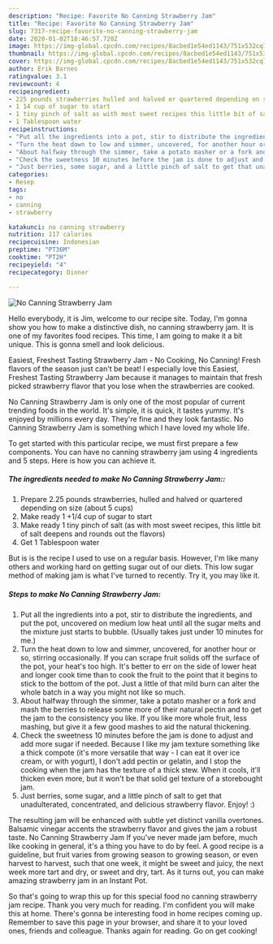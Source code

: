 ```yaml
---
description: "Recipe: Favorite No Canning Strawberry Jam"
title: "Recipe: Favorite No Canning Strawberry Jam"
slug: 7317-recipe-favorite-no-canning-strawberry-jam
date: 2020-01-02T18:46:57.720Z
image: https://img-global.cpcdn.com/recipes/8acbed1e54ed1143/751x532cq70/no-canning-strawberry-jam-recipe-main-photo.jpg
thumbnail: https://img-global.cpcdn.com/recipes/8acbed1e54ed1143/751x532cq70/no-canning-strawberry-jam-recipe-main-photo.jpg
cover: https://img-global.cpcdn.com/recipes/8acbed1e54ed1143/751x532cq70/no-canning-strawberry-jam-recipe-main-photo.jpg
author: Erik Barnes
ratingvalue: 3.1
reviewcount: 4
recipeingredient:
- 225 pounds strawberries hulled and halved or quartered depending on size about 5 cups
- 1 14 cup of sugar to start
- 1 tiny pinch of salt as with most sweet recipes this little bit of salt deepens and rounds out the flavors
- 1 Tablespoon water
recipeinstructions:
- "Put all the ingredients into a pot, stir to distribute the ingredients, and put the pot, uncovered on medium low heat until all the sugar melts and the mixture just starts to bubble. (Usually takes just under 10 minutes for me.)"
- "Turn the heat down to low and simmer, uncovered, for another hour or so, stirring occasionally. If you can scrape fruit solids off the surface of the pot, your heat&#39;s too high. It&#39;s better to err on the side of lower heat and longer cook time than to cook the fruit to the point that it begins to stick to the bottom of the pot. Just a little of that mild burn can alter the whole batch in a way you might not like so much."
- "About halfway through the simmer, take a potato masher or a fork and mash the berries to release some more of their natural pectin and to get the jam to the consistency you like. If you like more whole fruit, less mashing, but give it a few good mashes to aid the natural thickening."
- "Check the sweetness 10 minutes before the jam is done to adjust and add more sugar if needed. Because I like my jam texture something like a thick compote (it&#39;s more versatile that way - I can eat it over ice cream, or with yogurt), I don&#39;t add pectin or gelatin, and I stop the cooking when the jam has the texture of a thick stew. When it cools, it&#39;ll thicken even more, but it won&#39;t be that solid gel texture of a storebought jam."
- "Just berries, some sugar, and a little pinch of salt to get that unadulterated, concentrated, and delicious strawberry flavor. Enjoy! :)"
categories:
- Resep
tags:
- no
- canning
- strawberry

katakunci: no canning strawberry
nutrition: 117 calories
recipecuisine: Indonesian
preptime: "PT36M"
cooktime: "PT2H"
recipeyield: "4"
recipecategory: Dinner

---
```



![No Canning Strawberry Jam](https://img-global.cpcdn.com/recipes/8acbed1e54ed1143/751x532cq70/no-canning-strawberry-jam-recipe-main-photo.jpg)

Hello everybody, it is Jim, welcome to our recipe site. Today, I'm gonna show you how to make a distinctive dish, no canning strawberry jam. It is one of my favorites food recipes. This time, I am going to make it a bit unique. This is gonna smell and look delicious.

Easiest, Freshest Tasting Strawberry Jam - No Cooking, No Canning! Fresh flavors of the season just can&#39;t be beat! I especially love this Easiest, Freshest Tasting Strawberry Jam because it manages to maintain that fresh picked strawberry flavor that you lose when the strawberries are cooked.

No Canning Strawberry Jam is only one of the most popular of current trending foods in the world. It's simple, it is quick, it tastes yummy. It's enjoyed by millions every day. They're fine and they look fantastic. No Canning Strawberry Jam is something which I have loved my whole life.


To get started with this particular recipe, we must first prepare a few components. You can have no canning strawberry jam using 4 ingredients and 5 steps. Here is how you can achieve it.

##### The ingredients needed to make No Canning Strawberry Jam::

1. Prepare 2.25 pounds strawberries, hulled and halved or quartered depending on size (about 5 cups)
1. Make ready 1 +1/4 cup of sugar to start
1. Make ready 1 tiny pinch of salt (as with most sweet recipes, this little bit of salt deepens and rounds out the flavors)
1. Get 1 Tablespoon water


But is is the recipe I used to use on a regular basis. However, I&#39;m like many others and working hard on getting sugar out of our diets. This low sugar method of making jam is what I&#39;ve turned to recently. Try it, you may like it. 

##### Steps to make No Canning Strawberry Jam:

1. Put all the ingredients into a pot, stir to distribute the ingredients, and put the pot, uncovered on medium low heat until all the sugar melts and the mixture just starts to bubble. (Usually takes just under 10 minutes for me.)
1. Turn the heat down to low and simmer, uncovered, for another hour or so, stirring occasionally. If you can scrape fruit solids off the surface of the pot, your heat&#39;s too high. It&#39;s better to err on the side of lower heat and longer cook time than to cook the fruit to the point that it begins to stick to the bottom of the pot. Just a little of that mild burn can alter the whole batch in a way you might not like so much.
1. About halfway through the simmer, take a potato masher or a fork and mash the berries to release some more of their natural pectin and to get the jam to the consistency you like. If you like more whole fruit, less mashing, but give it a few good mashes to aid the natural thickening.
1. Check the sweetness 10 minutes before the jam is done to adjust and add more sugar if needed. Because I like my jam texture something like a thick compote (it&#39;s more versatile that way - I can eat it over ice cream, or with yogurt), I don&#39;t add pectin or gelatin, and I stop the cooking when the jam has the texture of a thick stew. When it cools, it&#39;ll thicken even more, but it won&#39;t be that solid gel texture of a storebought jam.
1. Just berries, some sugar, and a little pinch of salt to get that unadulterated, concentrated, and delicious strawberry flavor. Enjoy! :)


The resulting jam will be enhanced with subtle yet distinct vanilla overtones. Balsamic vinegar accents the strawberry flavor and gives the jam a robust taste. No Canning Strawberry Jam If you&#39;ve never made jam before, much like cooking in general, it&#39;s a thing you have to do by feel. A good recipe is a guideline, but fruit varies from growing season to growing season, or even harvest to harvest, such that one week, it might be sweet and juicy, the next week more tart and dry, or sweet and dry, tart. As it turns out, you can make amazing strawberry jam in an Instant Pot. 

So that's going to wrap this up for this special food no canning strawberry jam recipe. Thank you very much for reading. I'm confident you will make this at home. There's gonna be interesting food in home recipes coming up. Remember to save this page in your browser, and share it to your loved ones, friends and colleague. Thanks again for reading. Go on get cooking!
